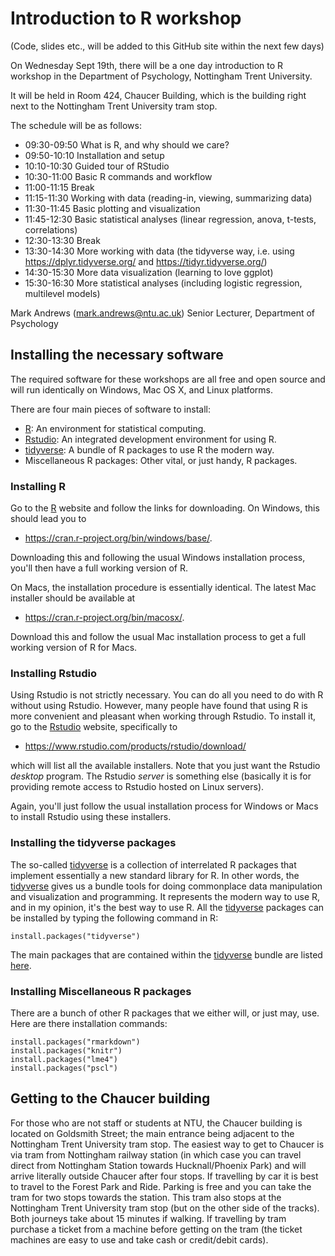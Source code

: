 # Introduction to R workshop

(Code, slides etc., will be added to this GitHub site within the next few days)

On Wednesday Sept 19th, there will be a one day introduction to R workshop in the Department of Psychology, Nottingham Trent University. 

It will be held in Room 424, Chaucer Building, which is the building right next to the Nottingham Trent University tram stop.

The schedule will be as follows:

- 09:30-09:50 What is R, and why should we care?
- 09:50-10:10 Installation and setup 
- 10:10-10:30 Guided tour of RStudio 
- 10:30-11:00 Basic R commands and workflow 
- 11:00-11:15 Break
- 11:15-11:30 Working with data (reading-in, viewing, summarizing data)
- 11:30-11:45 Basic plotting and visualization
- 11:45-12:30 Basic statistical analyses (linear regression, anova, t-tests, correlations)
- 12:30-13:30 Break
- 13:30-14:30 More working with data (the tidyverse way, i.e. using https://dplyr.tidyverse.org/ and https://tidyr.tidyverse.org/) 
- 14:30-15:30 More data visualization (learning to love ggplot)
- 15:30-16:30 More statistical analyses (including logistic regression, multilevel models)


Mark Andrews (mark.andrews@ntu.ac.uk)
Senior Lecturer, Department of Psychology

## Installing the necessary software

The required software for these workshops are all free and open source
and will run identically on Windows, Mac OS X, and Linux platforms.

There are four main pieces of software to install:

-   [R](https://www.r-project.org/): An environment for statistical
    computing.
-   [Rstudio](https://www.rstudio.com/): An integrated development
    environment for using R.
-   [tidyverse](https://www.tidyverse.org/): A bundle of R packages to
    use R the modern way.
-   Miscellaneous R packages: Other vital, or just handy, R packages.

### Installing R

Go to the [R](https://www.r-project.org/) website and follow the links
for downloading. On Windows, this should lead you to

-   <https://cran.r-project.org/bin/windows/base/>.

Downloading this and following the usual Windows installation process,
you\'ll then have a full working version of R.

On Macs, the installation procedure is essentially identical. The latest
Mac installer should be available at

-   <https://cran.r-project.org/bin/macosx/>.

Download this and follow the usual Mac installation process to get a
full working version of R for Macs.

### Installing Rstudio

Using Rstudio is not strictly necessary. You can do all you need to do
with R without using Rstudio. However, many people have found that using
R is more convenient and pleasant when working through Rstudio. To
install it, go to the [Rstudio](https://www.rstudio.com/) website,
specifically to

-   <https://www.rstudio.com/products/rstudio/download/>

which will list all the available installers. Note that you just want
the Rstudio *desktop* program. The Rstudio *server* is something else
(basically it is for providing remote access to Rstudio hosted on Linux
servers).

Again, you\'ll just follow the usual installation process for Windows or
Macs to install Rstudio using these installers.

### Installing the tidyverse packages

The so-called [tidyverse](https://www.tidyverse.org/) is a collection of
interrelated R packages that implement essentially a new standard
library for R. In other words, the
[tidyverse](https://www.tidyverse.org/) gives us a bundle tools for
doing commonplace data manipulation and visualization and programming.
It represents the modern way to use R, and in my opinion, it\'s the best
way to use R. All the [tidyverse](https://www.tidyverse.org/) packages
can be installed by typing the following command in R:

``` {.sourceCode .R}
install.packages("tidyverse")
```

The main packages that are contained within the
[tidyverse](https://www.tidyverse.org/) bundle are listed
[here](https://www.tidyverse.org/packages/).


### Installing Miscellaneous R packages

There are a bunch of other R packages that we either will, or just may,
use. Here are there installation commands:

``` {.sourceCode .R}
install.packages("rmarkdown")
install.packages("knitr")
install.packages("lme4")
install.packages("pscl")
```


## Getting to the Chaucer building

For those who are not staff or students at NTU, the Chaucer building is located
on Goldsmith Street; the main entrance being adjacent to the Nottingham Trent
University tram stop.  The easiest way to get to Chaucer is via tram from
Nottingham railway station (in which case you can travel direct from Nottingham
Station towards Hucknall/Phoenix Park) and will arrive literally outside
Chaucer after four stops. If travelling by car it is best to travel to the
Forest Park and Ride. Parking is free and you can take the tram for two stops
towards the station. This tram also stops at the Nottingham Trent University
tram stop (but on the other side of the tracks).  Both journeys take about 15
minutes if walking. If travelling by tram purchase a ticket from a machine
before getting on the tram (the ticket machines are easy to use and take cash
or credit/debit cards).


